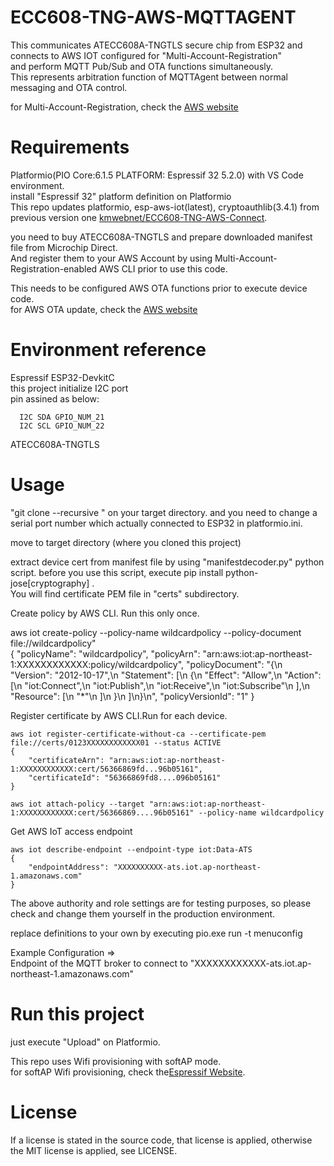 # ECC608-TNG-AWS-MQTTAGENT

This communicates ATECC608A-TNGTLS secure chip from ESP32 and connects to AWS IOT configured for "Multi-Account-Registration"    
and perform MQTT Pub/Sub and OTA functions simultaneously.   
This represents arbitration function of MQTTAgent  between normal messaging and OTA control.  

for Multi-Account-Registration, check the [AWS website](https://pages.awscloud.com/iot-core-early-registration.html)  

# Requirements

Platformio(PIO Core:6.1.5 PLATFORM: Espressif 32 5.2.0) with VS Code environment.  
install "Espressif 32" platform definition on Platformio  
This repo updates platformio, esp-aws-iot(latest), cryptoauthlib(3.4.1) from previous version one [kmwebnet/ECC608-TNG-AWS-Connect](https://github.com/kmwebnet/ECC608-TNG-AWS-Connect).  

you need to buy ATECC608A-TNGTLS and prepare downloaded manifest file from Microchip Direct.    
And register them to your AWS Account by using Multi-Account-Registration-enabled AWS CLI prior to use this code.       

This needs to be configured AWS OTA functions prior to execute device code.  
for AWS OTA update, check the [AWS website](https://docs.aws.amazon.com/freertos/latest/userguide/ota-console-workflow.html)  

# Environment reference
  
  Espressif ESP32-DevkitC  
  this project initialize I2C port   
  pin assined as below:  

      I2C SDA GPIO_NUM_21  
      I2C SCL GPIO_NUM_22  
       
  ATECC608A-TNGTLS   

# Usage  

"git clone --recursive " on your target directory. and you need to change a serial port number which actually connected to ESP32 in platformio.ini.    

move to target directory (where you cloned this project)     

extract device cert from manifest file by using "manifestdecoder.py" python script.
before you use this script, execute pip install python-jose[cryptography] .    
You will find certificate PEM file in "certs" subdirectory.   

Create policy by AWS CLI. Run this only once.      

aws iot create-policy --policy-name wildcardpolicy --policy-document file://wildcardpolicy"   
{
    "policyName": "wildcardpolicy",
    "policyArn": "arn:aws:iot:ap-northeast-1:XXXXXXXXXXXX:policy/wildcardpolicy",
    "policyDocument": "{\n    \"Version\": \"2012-10-17\",\n    \"Statement\": [\n        {\n            \"Effect\": \"Allow\",\n            \"Action\": [\n                \"iot:Connect\",\n                \"iot:Publish\",\n                \"iot:Receive\",\n                \"iot:Subscribe\"\n            ],\n            \"Resource\": [\n                \"*\"\n            ]\n        }\n    ]\n}\n",
    "policyVersionId": "1"
}

Register certificate by AWS CLI.Run for each device.    

```
aws iot register-certificate-without-ca --certificate-pem file://certs/0123XXXXXXXXXXXX01 --status ACTIVE    
{
    "certificateArn": "arn:aws:iot:ap-northeast-1:XXXXXXXXXXXX:cert/56366869fd...96b05161",
    "certificateId": "56366869fd8....096b05161"
}

aws iot attach-policy --target "arn:aws:iot:ap-northeast-1:XXXXXXXXXXXX:cert/56366869....96b05161" --policy-name wildcardpolicy
```

Get AWS IoT access endpoint

```
aws iot describe-endpoint --endpoint-type iot:Data-ATS
{
    "endpointAddress": "XXXXXXXXXX-ats.iot.ap-northeast-1.amazonaws.com"
}
```

The above authority and role settings are for testing purposes, so please check and change them yourself in the production environment.

replace definitions to your own by executing pio.exe run -t menuconfig  

Example Configuration =>  
Endpoint of the MQTT broker to connect to "XXXXXXXXXXXX-ats.iot.ap-northeast-1.amazonaws.com"       

# Run this project

just execute "Upload" on Platformio.   

This repo uses Wifi provisioning with softAP mode.  
for softAP Wifi provisioning, check the[Espressif Website](https://docs.espressif.com/projects/esp-idf/en/v4.4.3/esp32/api-reference/provisioning/provisioning.html).  

# License

If a license is stated in the source code, that license is applied, otherwise the MIT license is applied, see LICENSE.  
